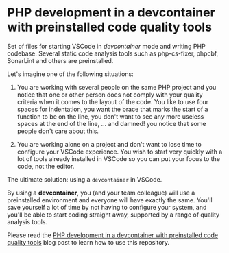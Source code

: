 # PHP development in a devcontainer with preinstalled code quality tools

Set of files for starting VSCode in *devcontainer* mode and writing PHP codebase. Several static code analysis tools such as php-cs-fixer, phpcbf, SonarLint and others are preinstalled.

Let's imagine one of the following situations: 

1. You are working with several people on the same PHP project and you notice that one or other person does not comply with your quality criteria when it comes to the layout of the code. You like to use four spaces for indentation, you want the brace that marks the start of a function to be on the line, you don't want to see any more useless spaces at the end of the line, ... and damned! you notice that some people don't care about this.
   
2. You are working alone on a project and don't want to lose time to configure your VSCode experience. You wish to start very quickly with a lot of tools already installed in VSCode so you can put your focus to the code, not the editor.

The ultimate solution: using a `devcontainer` in VSCode.

By using a **devcontainer**, you (and your team colleague) will use a preinstalled environment and everyone will have exactly the same. You'll save yourself a lot of time by not having to configure your system, and you'll be able to start coding straight away, supported by a range of quality analysis tools.

Please read the [PHP development in a devcontainer with preinstalled code quality tools](https://www.avonture.be/blog/vscode-devcontainer) blog post to learn how to use this repository.